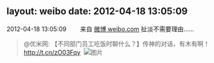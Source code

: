 layout: weibo
date: 2012-04-18 13:05:09
---
2012-04-18 13:05:09  &nbsp;&nbsp;&nbsp;&nbsp;&nbsp;&nbsp; 来自 <a href="http://weibo.com/" rel="nofollow">微博 weibo.com</a>
扯淡不需要理由……
>  @优米网: 【不同部门员工吃饭时聊什么？】传神的对话，有木有啊！http://t.cn/zO03Fqy ​​​
>  ![图片](https://ww1.sinaimg.cn/large/6601ce85jw1ds3pdt3jq3j.jpg)
